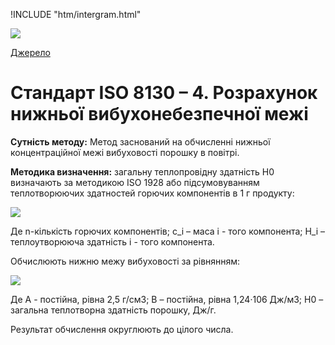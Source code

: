
!INCLUDE "htm/intergram.html"

![](https://chart.googleapis.com/chart?chs=180x180&amp;cht=qr&amp;chl=https://pp.vokov.tk/%D0%B2%D0%B8%D0%B1%D1%96%D1%80_%D1%84%D0%B0%D1%80%D0%B1%D0%B8.html) 

[Джерело](http://vseokraskah.net/standart-iso-8130-4 "Permalink to Стандарт ISO 8130 – 4. Расчет нижнего взрывоопасного предела")

# Стандарт ISO 8130 – 4. Розрахунок нижньої вибухонебезпечної межі

**Сутність методу:** Метод заснований на  обчисленні нижньої концентраційної межі вибуховості порошку в повітрі.

**Методика визначення:** загальну теплопровідну здатність H0  визначають за методикою ISO 1928 або підсумовуванням теплотворюючих здатностей горючих компонентів в 1 г продукту:

![][1]

Де n-кількість горючих компонентів; с_і – маса i - того компонента; Н_і – теплоутворююча здатність i - того компонента.

Обчислюють нижню межу вибуховості за рівнянням:

![][2]

Де А - постійна, рівна 2,5 г/см3; В – постійна, рівна 1,24·106 Дж/м3; Н0 – загальна теплотворна здатність порошку, Дж/г.

Результат обчислення округлюють до цілого числа.

[1]: /img/14.jpg 
[2]: /img/23.jpg 

  